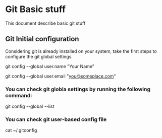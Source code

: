 # Git Basic stuff

This document describe basic git stuff

## Git Initial configuration

Considering git is already installed on your system, take the first steps to configure the git global settings.

git config --global user.name "Your Name"

git config --global user.email "you@someplace.com"

### You can check git globla settings by running the following command:

git config --global --list

### You can check git user-based config file

cat ~/.gitconfig
